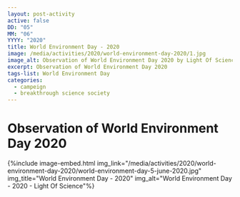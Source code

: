 ```yaml
---
layout: post-activity
active: false
DD: "05"
MM: "06"
YYYY: "2020"
title: World Environment Day - 2020
image: /media/activities/2020/world-environment-day-2020/1.jpg
image_alt: Observation of World Environment Day 2020 by Light Of Science
excerpt: Observation of World Environment Day 2020
tags-list: World Environment Day
categories:
  - campeign
  - breakthrough science society
---
```

# **Observation of World Environment Day 2020**

{%include image-embed.html img_link="/media/activities/2020/world-environment-day-2020/world-environment-day-5-june-2020.jpg" img_title="World Environment Day - 2020" img_alt="World Environment Day - 2020 - Light Of Science"%}